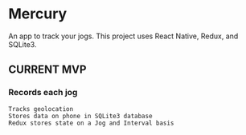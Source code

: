 # Mercury
An app to track your jogs.
This project uses React Native, Redux, and SQLite3.

## CURRENT MVP

### Records each jog
	Tracks geolocation
	Stores data on phone in SQLite3 database
	Redux stores state on a Jog and Interval basis
  
